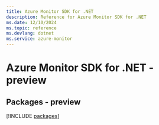 ```yaml
---
title: Azure Monitor SDK for .NET
description: Reference for Azure Monitor SDK for .NET
ms.date: 12/10/2024
ms.topic: reference
ms.devlang: dotnet
ms.service: azure-monitor
---
```

# Azure Monitor SDK for .NET - preview
## Packages - preview
[!INCLUDE [packages](monitor-index.md)]